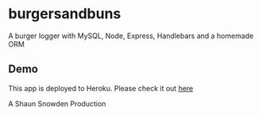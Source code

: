 # burgersandbuns
A burger logger with MySQL, Node, Express, Handlebars and a homemade ORM 


## Demo

This app is deployed to Heroku.  Please check it out [here](https://dreadful-spider-89111.herokuapp.com/)



A Shaun Snowden Production
